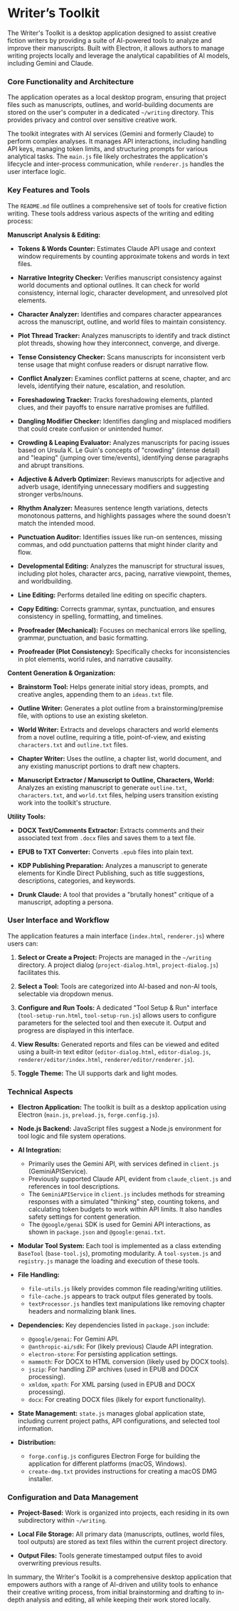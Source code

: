# Writer’s Toolkit

The Writer's Toolkit is a desktop application designed to assist creative fiction writers by providing a suite of AI-powered tools to analyze and improve their manuscripts. Built with Electron, it allows authors to manage writing projects locally and leverage the analytical capabilities of AI models, including Gemini and Claude.

### Core Functionality and Architecture

The application operates as a local desktop program, ensuring that project files such as manuscripts, outlines, and world-building documents are stored on the user's computer in a dedicated `~/writing` directory. This provides privacy and control over sensitive creative work.

The toolkit integrates with AI services (Gemini and formerly Claude) to perform complex analyses. It manages API interactions, including handling API keys, managing token limits, and structuring prompts for various analytical tasks. The `main.js` file likely orchestrates the application's lifecycle and inter-process communication, while `renderer.js` handles the user interface logic.

### Key Features and Tools

The `README.md` file outlines a comprehensive set of tools for creative fiction writing. These tools address various aspects of the writing and editing process:

**Manuscript Analysis & Editing:**

* **Tokens & Words Counter:** Estimates Claude API usage and context window requirements by counting approximate tokens and words in text files.

* **Narrative Integrity Checker:** Verifies manuscript consistency against world documents and optional outlines. It can check for world consistency, internal logic, character development, and unresolved plot elements.

* **Character Analyzer:** Identifies and compares character appearances across the manuscript, outline, and world files to maintain consistency.

* **Plot Thread Tracker:** Analyzes manuscripts to identify and track distinct plot threads, showing how they interconnect, converge, and diverge.

* **Tense Consistency Checker:** Scans manuscripts for inconsistent verb tense usage that might confuse readers or disrupt narrative flow.

* **Conflict Analyzer:** Examines conflict patterns at scene, chapter, and arc levels, identifying their nature, escalation, and resolution.

* **Foreshadowing Tracker:** Tracks foreshadowing elements, planted clues, and their payoffs to ensure narrative promises are fulfilled.

* **Dangling Modifier Checker:** Identifies dangling and misplaced modifiers that could create confusion or unintended humor.

* **Crowding & Leaping Evaluator:** Analyzes manuscripts for pacing issues based on Ursula K. Le Guin's concepts of "crowding" (intense detail) and "leaping" (jumping over time/events), identifying dense paragraphs and abrupt transitions.

* **Adjective & Adverb Optimizer:** Reviews manuscripts for adjective and adverb usage, identifying unnecessary modifiers and suggesting stronger verbs/nouns.

* **Rhythm Analyzer:** Measures sentence length variations, detects monotonous patterns, and highlights passages where the sound doesn't match the intended mood.

* **Punctuation Auditor:** Identifies issues like run-on sentences, missing commas, and odd punctuation patterns that might hinder clarity and flow.

* **Developmental Editing:** Analyzes the manuscript for structural issues, including plot holes, character arcs, pacing, narrative viewpoint, themes, and worldbuilding.

* **Line Editing:** Performs detailed line editing on specific chapters.

* **Copy Editing:** Corrects grammar, syntax, punctuation, and ensures consistency in spelling, formatting, and timelines.

* **Proofreader (Mechanical):** Focuses on mechanical errors like spelling, grammar, punctuation, and basic formatting.

* **Proofreader (Plot Consistency):** Specifically checks for inconsistencies in plot elements, world rules, and narrative causality.


**Content Generation & Organization:**

* **Brainstorm Tool:** Helps generate initial story ideas, prompts, and creative angles, appending them to an `ideas.txt` file.

* **Outline Writer:** Generates a plot outline from a brainstorming/premise file, with options to use an existing skeleton.

* **World Writer:** Extracts and develops characters and world elements from a novel outline, requiring a title, point-of-view, and existing `characters.txt` and `outline.txt` files.

* **Chapter Writer:** Uses the outline, a chapter list, world document, and any existing manuscript portions to draft new chapters.

* **Manuscript Extractor / Manuscript to Outline, Characters, World:** Analyzes an existing manuscript to generate `outline.txt`, `characters.txt`, and `world.txt` files, helping users transition existing work into the toolkit's structure.


**Utility Tools:**

* **DOCX Text/Comments Extractor:** Extracts comments and their associated text from `.docx` files and saves them to a text file.

* **EPUB to TXT Converter:** Converts `.epub` files into plain text.

* **KDP Publishing Preparation:** Analyzes a manuscript to generate elements for Kindle Direct Publishing, such as title suggestions, descriptions, categories, and keywords.

* **Drunk Claude:** A tool that provides a "brutally honest" critique of a manuscript, adopting a persona.


### User Interface and Workflow

The application features a main interface (`index.html`, `renderer.js`) where users can:

1.  **Select or Create a Project:** Projects are managed in the `~/writing` directory. A project dialog (`project-dialog.html`, `project-dialog.js`) facilitates this.

2.  **Select a Tool:** Tools are categorized into AI-based and non-AI tools, selectable via dropdown menus.

3.  **Configure and Run Tools:** A dedicated "Tool Setup & Run" interface (`tool-setup-run.html`, `tool-setup-run.js`) allows users to configure parameters for the selected tool and then execute it. Output and progress are displayed in this interface.

4.  **View Results:** Generated reports and files can be viewed and edited using a built-in text editor (`editor-dialog.html`, `editor-dialog.js`, `renderer/editor/index.html`, `renderer/editor/renderer.js`).

5.  **Toggle Theme:** The UI supports dark and light modes.


### Technical Aspects

* **Electron Application:** The toolkit is built as a desktop application using Electron (`main.js`, `preload.js`, `forge.config.js`).

* **Node.js Backend:** JavaScript files suggest a Node.js environment for tool logic and file system operations.

* **AI Integration:**
    * Primarily uses the Gemini API, with services defined in `client.js` (GeminiAPIService).
    * Previously supported Claude API, evident from `claude_client.js` and references in tool descriptions.
    * The `GeminiAPIService` in `client.js` includes methods for streaming responses with a simulated "thinking" step, counting tokens, and calculating token budgets to work within API limits. It also handles safety settings for content generation.
    * The `@google/genai` SDK is used for Gemini API interactions, as shown in `package.json` and `@google:genai.txt`.
* **Modular Tool System:** Each tool is implemented as a class extending `BaseTool` (`base-tool.js`), promoting modularity. A `tool-system.js` and `registry.js` manage the loading and execution of these tools.

* **File Handling:**
    * `file-utils.js` likely provides common file reading/writing utilities.
    * `file-cache.js` appears to track output files generated by tools.
    * `textProcessor.js` handles text manipulations like removing chapter headers and normalizing blank lines.

* **Dependencies:** Key dependencies listed in `package.json` include:
    * `@google/genai`: For Gemini API.
    * `@anthropic-ai/sdk`: For (likely previous) Claude API integration.
    * `electron-store`: For persisting application settings.
    * `mammoth`: For DOCX to HTML conversion (likely used by DOCX tools).
    * `jszip`: For handling ZIP archives (used in EPUB and DOCX processing).
    * `xmldom`, `xpath`: For XML parsing (used in EPUB and DOCX processing).
    * `docx`: For creating DOCX files (likely for export functionality).

* **State Management:** `state.js` manages global application state, including current project paths, API configurations, and selected tool information.
* **Distribution:**
    * `forge.config.js` configures Electron Forge for building the application for different platforms (macOS, Windows).
    * `create-dmg.txt` provides instructions for creating a macOS DMG installer.


### Configuration and Data Management

* **Project-Based:** Work is organized into projects, each residing in its own subdirectory within `~/writing`.

* **Local File Storage:** All primary data (manuscripts, outlines, world files, tool outputs) are stored as text files within the current project directory.

* **Output Files:** Tools generate timestamped output files to avoid overwriting previous results.

In summary, the Writer's Toolkit is a comprehensive desktop application that empowers authors with a range of AI-driven and utility tools to enhance their creative writing process, from initial brainstorming and drafting to in-depth analysis and editing, all while keeping their work stored locally.
